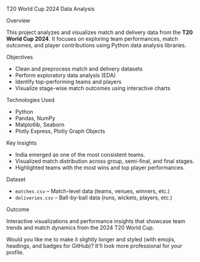  T20 World Cup 2024 Data Analysis

 Overview

This project analyzes and visualizes match and delivery data from the **T20 World Cup 2024**.
It focuses on exploring team performances, match outcomes, and player contributions using Python data analysis libraries.

 Objectives

* Clean and preprocess match and delivery datasets
* Perform exploratory data analysis (EDA)
* Identify top-performing teams and players
* Visualize stage-wise match outcomes using interactive charts

 Technologies Used

* Python
* Pandas, NumPy
* Matplotlib, Seaborn
* Plotly Express, Plotly Graph Objects

 Key Insights

* India emerged as one of the most consistent teams.
* Visualized match distribution across group, semi-final, and final stages.
* Highlighted teams with the most wins and top player performances.

 Dataset

* `matches.csv` – Match-level data (teams, venues, winners, etc.)
* `deliveries.csv` – Ball-by-ball data (runs, wickets, players, etc.)

 Outcome

Interactive visualizations and performance insights that showcase team trends and match dynamics from the 2024 T20 World Cup.


Would you like me to make it slightly longer and styled (with emojis, headings, and badges for GitHub)? It’ll look more professional for your profile.
